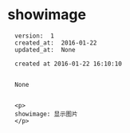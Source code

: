
  # showimage

      version:  1
      created_at:  2016-01-22
      updated_at:  None

      created at 2016-01-22 16:10:10 


      None


      <p>
      showimage: 显示图片
      </p>

  